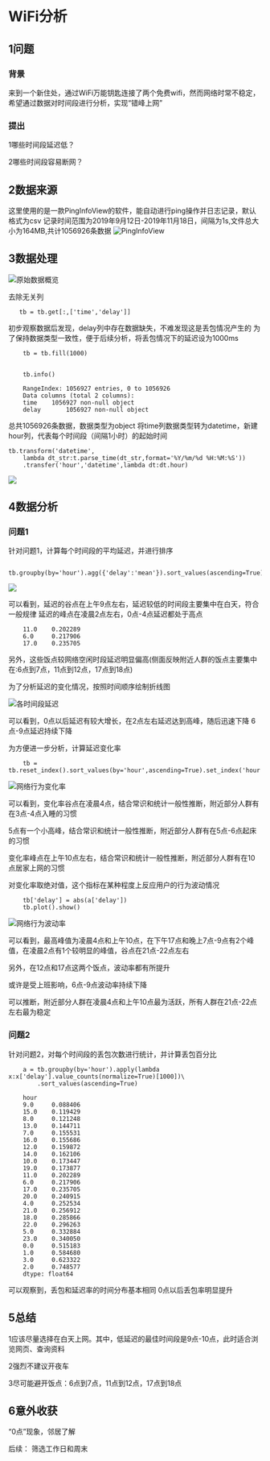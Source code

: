 # WiFi分析
## 1问题
### 背景
来到一个新住处，通过WiFi万能钥匙连接了两个免费wifi，然而网络时常不稳定，希望通过数据对时间段进行分析，实现“错峰上网”

### 提出
1哪些时间段延迟低？

2哪些时间段容易断网？

## 2数据来源
这里使用的是一款PingInfoView的软件，能自动进行ping操作并日志记录，默认格式为csv
记录时间范围为2019年9月12日-2019年11月18日，间隔为1s,文件总大小为164MB,共计1056926条数据
![PingInfoView](https://github.com/heinz-lxy/data-analysis/blob/master/1.WiFi%E5%88%86%E6%9E%90/images/81179.jpg?raw=true)

## 3数据处理
![原始数据概览](https://github.com/heinz-lxy/data-analysis/blob/master/1.WiFi%E5%88%86%E6%9E%90/images/12873.jpg?raw=true)

去除无关列

       tb = tb.get[:,['time','delay']]

初步观察数据后发现，delay列中存在数据缺失，不难发现这是丢包情况产生的
为了保持数据类型一致性，便于后续分析，将丢包情况下的延迟设为1000ms

        tb = tb.fill(1000)


        tb.info()

        RangeIndex: 1056927 entries, 0 to 1056926
        Data columns (total 2 columns):
        time    1056927 non-null object
        delay       1056927 non-null object

总共1056926条数据，数据类型为object
将time列数据类型转为datetime，新建hour列，代表每个时间段（间隔1小时）的起始时间
        
    tb.transform('datetime',
        lambda dt_str:t.parse_time(dt_str,format='%Y/%m/%d %H:%M:%S'))
        .transfer('hour','datetime',lambda dt:dt.hour)

![](https://github.com/heinz-lxy/data-analysis/blob/master/1.WiFi%E5%88%86%E6%9E%90/images/28649.jpg?raw=true)

## 4数据分析
### 问题1
针对问题1，计算每个时间段的平均延迟，并进行排序

        tb.groupby(by='hour').agg({'delay':'mean'}).sort_values(ascending=True)

![](https://github.com/heinz-lxy/data-analysis/blob/master/1.WiFi%E5%88%86%E6%9E%90/images/38192.jpg?raw=true)


可以看到，延迟的谷点在上午9点左右，延迟较低的时间段主要集中在白天，符合一般规律
延迟的峰点在凌晨2点左右，0点-4点延迟都处于高点

        11.0    0.202289
        6.0     0.217906
        17.0    0.235705

另外，这些饭点较网络空闲时段延迟明显偏高(侧面反映附近人群的饭点主要集中在:6点到7点，11点到12点，17点到18点)

为了分析延迟的变化情况，按照时间顺序绘制折线图

![各时间段延迟](https://github.com/heinz-lxy/data-analysis/blob/master/1.WiFi%E5%88%86%E6%9E%90/images/40773.jpg?raw=true)

可以看到，0点以后延迟有较大增长，在2点左右延迟达到高峰，随后迅速下降
6点-9点延迟持续下降

为方便进一步分析，计算延迟变化率

        tb = tb.reset_index().sort_values(by='hour',ascending=True).set_index('hour').pct_change()

![网络行为变化率](https://github.com/heinz-lxy/data-analysis/blob/master/1.WiFi%E5%88%86%E6%9E%90/images/74496.jpg?raw=true)

可以看到，变化率谷点在凌晨4点，结合常识和统计一般性推断，附近部分人群有在3点-4点入睡的习惯

5点有一个小高峰，结合常识和统计一般性推断，附近部分人群有在5点-6点起床的习惯

变化率峰点在上午10点左右，结合常识和统计一般性推断，附近部分人群有在10点居家上网的习惯

对变化率取绝对值，这个指标在某种程度上反应用户的行为波动情况

        tb['delay'] = abs(a['delay'])
        tb.plot().show()

![网络行为波动率](https://github.com/heinz-lxy/data-analysis/blob/master/1.WiFi%E5%88%86%E6%9E%90/images/69508.jpg?raw=true)

可以看到，最高峰值为凌晨4点和上午10点，在下午17点和晚上7点-9点有2个峰值，在凌晨2点有1个较明显的峰值，谷点在21点-22点左右

另外，在12点和17点这两个饭点，波动率都有所提升

或许是受上班影响，6点-9点波动率持续下降

可以推断，附近部分人群在凌晨4点和上午10点最为活跃，所有人群在21点-22点左右最为稳定


### 问题2
针对问题2，对每个时间段的丢包次数进行统计，并计算丢包百分比

        a = tb.groupby(by='hour').apply(lambda x:x['delay'].value_counts(normalize=True)[1000])\
            .sort_values(ascending=True)

        hour
        9.0     0.088406
        15.0    0.119429
        8.0     0.121248
        13.0    0.144711
        7.0     0.155531
        16.0    0.155686
        12.0    0.159872
        14.0    0.162106
        10.0    0.173447
        19.0    0.173877
        11.0    0.202289
        6.0     0.217906
        17.0    0.235705
        20.0    0.240915
        4.0     0.252534
        21.0    0.256912
        18.0    0.285866
        22.0    0.296263
        5.0     0.332884
        23.0    0.340050
        0.0     0.515183
        1.0     0.584680
        3.0     0.623322
        2.0     0.748577
        dtype: float64

可以观察到，丢包和延迟率的时间分布基本相同
0点以后丢包率明显提升

## 5总结
1应该尽量选择在白天上网。其中，低延迟的最佳时间段是9点-10点，此时适合浏览网页、查询资料

2强烈不建议开夜车

3尽可能避开饭点：6点到7点，11点到12点，17点到18点

## 6意外收获
“0点”现象，邻居了解


后续：
筛选工作日和周末


